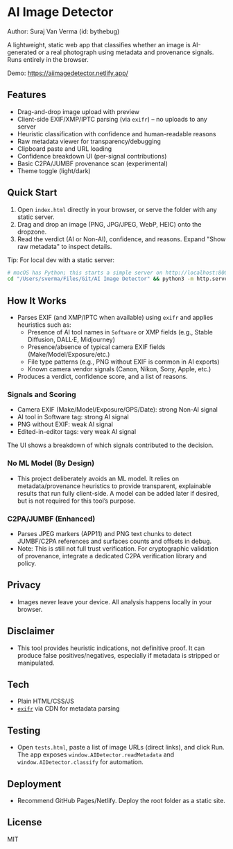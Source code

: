 # AI Image Detector

Author: Suraj Van Verma (id: bythebug)

A lightweight, static web app that classifies whether an image is AI-generated or a real photograph using metadata and provenance signals. Runs entirely in the browser.

Demo: https://aiimagedetector.netlify.app/

## Features
- Drag-and-drop image upload with preview
- Client-side EXIF/XMP/IPTC parsing (via `exifr`) – no uploads to any server
- Heuristic classification with confidence and human-readable reasons
- Raw metadata viewer for transparency/debugging
- Clipboard paste and URL loading
- Confidence breakdown UI (per-signal contributions)
- Basic C2PA/JUMBF provenance scan (experimental)
- Theme toggle (light/dark)

## Quick Start
1. Open `index.html` directly in your browser, or serve the folder with any static server.
2. Drag and drop an image (PNG, JPG/JPEG, WebP, HEIC) onto the dropzone.
3. Read the verdict (AI or Non-AI), confidence, and reasons. Expand "Show raw metadata" to inspect details.

Tip: For local dev with a static server:
```bash
# macOS has Python; this starts a simple server on http://localhost:8000
cd "/Users/sverma/Files/Git/AI Image Detector" && python3 -m http.server 8000
```

## How It Works
- Parses EXIF (and XMP/IPTC when available) using `exifr` and applies heuristics such as:
  - Presence of AI tool names in `Software` or XMP fields (e.g., Stable Diffusion, DALL·E, Midjourney)
  - Presence/absence of typical camera EXIF fields (Make/Model/Exposure/etc.)
  - File type patterns (e.g., PNG without EXIF is common in AI exports)
  - Known camera vendor signals (Canon, Nikon, Sony, Apple, etc.)
- Produces a verdict, confidence score, and a list of reasons.

### Signals and Scoring
- Camera EXIF (Make/Model/Exposure/GPS/Date): strong Non-AI signal
- AI tool in Software tag: strong AI signal
- PNG without EXIF: weak AI signal
- Edited-in-editor tags: very weak AI signal

The UI shows a breakdown of which signals contributed to the decision.

### No ML Model (By Design)
- This project deliberately avoids an ML model. It relies on metadata/provenance heuristics to provide transparent, explainable results that run fully client-side. A model can be added later if desired, but is not required for this tool’s purpose.

### C2PA/JUMBF (Enhanced)
- Parses JPEG markers (APP11) and PNG text chunks to detect JUMBF/C2PA references and surfaces counts and offsets in debug.
- Note: This is still not full trust verification. For cryptographic validation of provenance, integrate a dedicated C2PA verification library and policy.

## Privacy
- Images never leave your device. All analysis happens locally in your browser.

## Disclaimer
- This tool provides heuristic indications, not definitive proof. It can produce false positives/negatives, especially if metadata is stripped or manipulated.

## Tech
- Plain HTML/CSS/JS
- [`exifr`](https://github.com/MikeKovarik/exifr) via CDN for metadata parsing

## Testing
- Open `tests.html`, paste a list of image URLs (direct links), and click Run. The app exposes `window.AIDetector.readMetadata` and `window.AIDetector.classify` for automation.

## Deployment
- Recommend GitHub Pages/Netlify. Deploy the root folder as a static site.

## License
MIT

